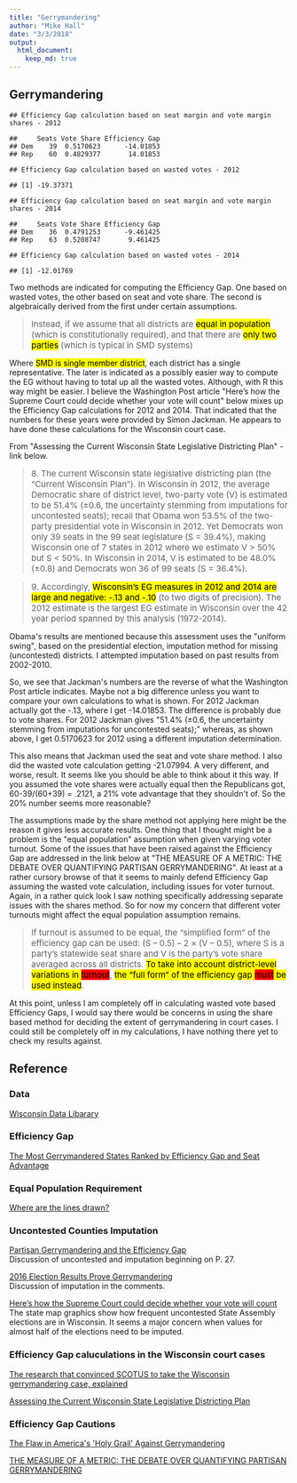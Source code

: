 ```yaml
---
title: "Gerrymandering"
author: "Mike Hall"
date: "3/3/2018"
output:
  html_document:
    keep_md: true
---
```






## Gerrymandering




```
## Efficiency Gap calculation based on seat margin and vote margin shares - 2012
```

```
##     Seats Vote Share Efficiency Gap
## Dem    39  0.5170623      -14.01853
## Rep    60  0.4829377       14.01853
```

```
## Efficiency Gap calculation based on wasted votes - 2012
```

```
## [1] -19.37371
```

```
## Efficiency Gap calculation based on seat margin and vote margin shares - 2014
```

```
##     Seats Vote Share Efficiency Gap
## Dem    36  0.4791253      -9.461425
## Rep    63  0.5208747       9.461425
```

```
## Efficiency Gap calculation based on wasted votes - 2014
```

```
## [1] -12.01769
```

Two methods are indicated for computing the Efficiency Gap. One based on wasted votes, the other based on seat and vote share. The second is algebraically derived from the first under certain assumptions.  

> <chunk style="font-size:15px">Instead, if we assume that all districts are <mark>equal in population</mark> (which is constitutionally required), and that there are <mark>only two parties</mark> (which is typical in SMD systems)</chunk>

Where <mark>SMD is single member district</mark>, each district has a single representative. The later is indicated as a possibly easier way to compute the EG without having to total up all the wasted votes. Although, with R this way might be easier.
I believe the Washington Post article "Here’s how the Supreme Court could
decide whether your vote will count" below mixes up the Efficiency Gap calculations for 2012 and 2014. That indicated that the numbers for these years were provided by Simon Jackman. He appears to have done these calculations for the Wisconsin court case. 

From "Assessing the Current Wisconsin State Legislative Districting Plan" - link below.

> <chunk style="font-size:15px">8. The current Wisconsin state legislative districting plan (the “Current Wisconsin Plan”). In Wisconsin in 2012, the average Democratic share of district level, two-party vote (V) is estimated to be 51.4% (±0.6, the uncertainty stemming from imputations for uncontested seats); recall that Obama won 53.5% of the two-party presidential vote in Wisconsin in 2012. Yet Democrats won only 39 seats in the 99 seat legislature (S = 39.4%), making Wisconsin one of 7 states in 2012 where we estimate V > 50% but S < 50%. In Wisconsin in 2014, V is estimated to be 48.0% (±0.8) and Democrats won 36 of 99 seats (S = 36.4%).</chunk>

> <chunk style="font-size:15px">9. Accordingly, <mark>Wisconsin’s EG measures in 2012 and 2014 are large and negative: -.13 and -.10</mark> (to two digits of precision). The 2012 estimate is the largest EG estimate in Wisconsin over the 42 year period spanned by this analysis (1972-2014).</chunk>

Obama's results are mentioned because this assessment uses the "uniform swing", based on the presidential election, imputation method for missing (uncontested) districts. I attempted imputation based on past results from 2002-2010.

So, we see that Jackman's numbers are the reverse of what the Washington Post article indicates. Maybe not a big difference unless you want to compare your own calculations to what is shown. For 2012 Jackman actually got the -.13, where I get -14.01853. The difference is probably due to vote shares. For 2012 Jackman gives "51.4% (±0.6, the uncertainty
stemming from imputations for uncontested seats);" whereas, as shown above, I get 0.5170623 for 2012 using a different imputation determination. 

This also means that Jackman used the seat and vote share method. I also did the wasted vote calculation getting -21.07994. A very different, and worse, result. It seems like you should be able to think about it this way. If you assumed the vote shares were actually equal then the Republicans got, 60-39/(60+39) = .2121, a 21% vote advantage that they shouldn't of. So the 20% number seems more reasonable? 

The assumptions made by the share method not applying here might be the reason it gives less accurate results. One thing that I thought might be a problem is the "equal population" assumption when given varying voter turnout. Some of the issues that have been raised against the Efficiency Gap are addressed in the link below at "THE MEASURE OF A METRIC: THE DEBATE OVER QUANTIFYING PARTISAN GERRYMANDERING". At least at a rather cursory browse of that it seems to mainly defend Efficiency Gap assuming the wasted vote calculation, including issues for voter turnout. Again, in a rather quick look I saw nothing specifically addressing separate issues with the shares method. So for now my concern that different voter turnouts might affect the equal population assumption remains. 

> <chunk style="font-size:15px"> If turnout is assumed to be equal, the “simplified form” of the efficiency gap can be used: (S – 0.5) – 2 × (V – 0.5), where S is a party’s statewide seat share and V is the party’s vote share averaged across all districts. <mark>To take into account district-level variations in </mark><mark style="background-color:red;">turnout</mark>, <mark>the “full form” of the efficiency gap <mark style="background-color:red;">must</mark> be used instead</mark>.</chunk>

At this point, unless I am completely off in calculating wasted vote based Efficiency Gaps, I would say there would be concerns in using the share based method for deciding the extent of gerrymandering in court cases. I could still be completely off in my calculations, I have nothing there yet to check my results against.

## Reference

### Data

[Wisconsin Data Libarary](http://legis.wisconsin.gov/ltsb/gis/data/)

### Efficiency Gap
[The Most Gerrymandered States Ranked by Efficiency Gap and Seat Advantage](https://www.azavea.com/blog/2017/07/19/gerrymandered-states-ranked-efficiency-gap-seat-advantage/)

### Equal Population Requirement

[Where are the lines drawn?](http://redistricting.lls.edu/where.php)

### Uncontested Counties Imputation

[Partisan Gerrymandering and the Efficiency Gap](https://chicagounbound.uchicago.edu/cgi/viewcontent.cgi?referer=https://www.google.com/&httpsredir=1&article=1946&context=public_law_and_legal_theory)  
Discussion of uncontested and imputation beginning on P. 27.


[2016 Election Results Prove
Gerrymandering](https://urbanmilwaukee.com/2016/12/28/data-wonk-2016-election-results-prove-gerrymandering/)  
Discussion of imputation in the comments.

[Here’s how the Supreme Court could
decide whether your vote will count](https://www.washingtonpost.com/graphics/2017/politics/courts-law/gerrymander/?utm_term=.b3c0a0b9d31d)  
The state map graphics show how frequent uncontested State Assembly elections are in Wisconsin. It seems a major concern when values for almost half of the elections need to be imputed. 

### Efficiency Gap caluculations in the Wisconsin court cases

[The research that convinced SCOTUS to take the Wisconsin gerrymandering case, explained](https://www.vox.com/the-big-idea/2017/7/11/15949750/research-gerrymandering-wisconsin-supreme-court-partisanship)

[Assessing the Current Wisconsin State Legislative Districting Plan](http://www.campaignlegalcenter.org/sites/default/files/WI%20whitford%2020150708%20complaint%20exh3.pdf)

### Efficiency Gap Cautions

[The Flaw in America's 'Holy Grail' Against Gerrymandering](https://www.theatlantic.com/science/archive/2018/01/efficiency-gap-gerrymandering/551492/)

[THE MEASURE OF A METRIC:
THE DEBATE OVER QUANTIFYING PARTISAN GERRYMANDERING](https://papers.ssrn.com/sol3/papers.cfm?abstract_id=3077766)
